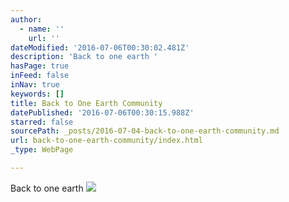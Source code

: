 ```yaml
---
author:
  - name: ''
    url: ''
dateModified: '2016-07-06T00:30:02.481Z'
description: 'Back to one earth '
hasPage: true
inFeed: false
inNav: true
keywords: []
title: Back to One Earth Community
datePublished: '2016-07-06T00:30:15.988Z'
starred: false
sourcePath: _posts/2016-07-04-back-to-one-earth-community.md
url: back-to-one-earth-community/index.html
_type: WebPage

---
```

Back to one earth ![](https://the-grid-user-content.s3-us-west-2.amazonaws.com/abc71b4a-0b6b-426c-a229-7951fed7d806.png)